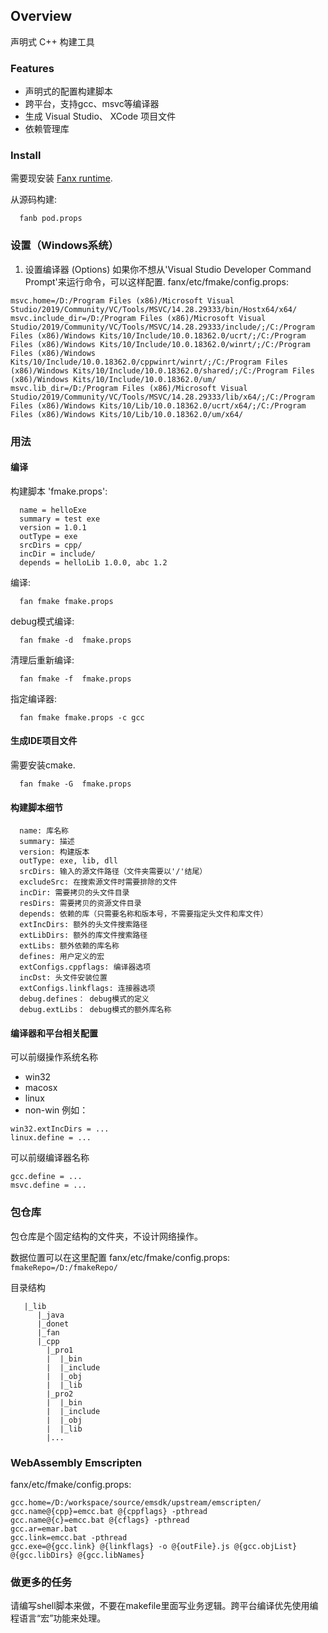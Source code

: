 
## Overview

声明式 C++ 构建工具

### Features

- 声明式的配置构建脚本
- 跨平台，支持gcc、msvc等编译器
- 生成 Visual Studio、 XCode 项目文件
- 依赖管理库


### Install

需要现安装 [Fanx runtime](https://github.com/fanx-dev/fanx/blob/master/doc/QuickStart.md).

从源码构建:
```
  fanb pod.props
```

### 设置（Windows系统）
1. 设置编译器 (Options)
如果你不想从'Visual Studio Developer Command Prompt'来运行命令，可以这样配置.
fanx/etc/fmake/config.props:
```
msvc.home=/D:/Program Files (x86)/Microsoft Visual Studio/2019/Community/VC/Tools/MSVC/14.28.29333/bin/Hostx64/x64/
msvc.include_dir=/D:/Program Files (x86)/Microsoft Visual Studio/2019/Community/VC/Tools/MSVC/14.28.29333/include/;/C:/Program Files (x86)/Windows Kits/10/Include/10.0.18362.0/ucrt/;/C:/Program Files (x86)/Windows Kits/10/Include/10.0.18362.0/winrt/;/C:/Program Files (x86)/Windows Kits/10/Include/10.0.18362.0/cppwinrt/winrt/;/C:/Program Files (x86)/Windows Kits/10/Include/10.0.18362.0/shared/;/C:/Program Files (x86)/Windows Kits/10/Include/10.0.18362.0/um/
msvc.lib_dir=/D:/Program Files (x86)/Microsoft Visual Studio/2019/Community/VC/Tools/MSVC/14.28.29333/lib/x64/;/C:/Program Files (x86)/Windows Kits/10/Lib/10.0.18362.0/ucrt/x64/;/C:/Program Files (x86)/Windows Kits/10/Lib/10.0.18362.0/um/x64/

```

### 用法

#### 编译

构建脚本 'fmake.props':
```
  name = helloExe
  summary = test exe
  version = 1.0.1
  outType = exe
  srcDirs = cpp/
  incDir = include/
  depends = helloLib 1.0.0, abc 1.2
```
编译:
```
  fan fmake fmake.props
```
debug模式编译:
```
  fan fmake -d  fmake.props
```
清理后重新编译:
```
  fan fmake -f  fmake.props
```
指定编译器:
```
  fan fmake fmake.props -c gcc
```

#### 生成IDE项目文件
需要安装cmake.
```
  fan fmake -G  fmake.props
```

#### 构建脚本细节

```
  name: 库名称
  summary: 描述
  version: 构建版本
  outType: exe, lib, dll
  srcDirs: 输入的源文件路径（文件夹需要以'/'结尾）
  excludeSrc: 在搜索源文件时需要排除的文件
  incDir: 需要拷贝的头文件目录
  resDirs: 需要拷贝的资源文件目录
  depends: 依赖的库（只需要名称和版本号，不需要指定头文件和库文件）
  extIncDirs: 额外的头文件搜索路径
  extLibDirs: 额外的库文件搜索路径
  extLibs: 额外依赖的库名称
  defines: 用户定义的宏
  extConfigs.cppflags: 编译器选项
  incDst: 头文件安装位置
  extConfigs.linkflags: 连接器选项
  debug.defines： debug模式的定义
  debug.extLibs： debug模式的额外库名称
```

#### 编译器和平台相关配置
可以前缀操作系统名称
- win32
- macosx
- linux
- non-win
例如：
```
win32.extIncDirs = ...
linux.define = ...
```

可以前缀编译器名称
```
gcc.define = ...
msvc.define = ...
```


### 包仓库

包仓库是个固定结构的文件夹，不设计网络操作。

数据位置可以在这里配置 fanx/etc/fmake/config.props:
``
fmakeRepo=/D:/fmakeRepo/
``

目录结构
```
   |_lib
      |_java
      |_donet
      |_fan
      |_cpp
        |_pro1
        |  |_bin
        |  |_include
        |  |_obj
        |  |_lib
        |_pro2
        |  |_bin
        |  |_include
        |  |_obj
        |  |_lib
        |...

```

### WebAssembly Emscripten

fanx/etc/fmake/config.props:
```
gcc.home=/D:/workspace/source/emsdk/upstream/emscripten/
gcc.name@{cpp}=emcc.bat @{cppflags} -pthread
gcc.name@{c}=emcc.bat @{cflags} -pthread
gcc.ar=emar.bat
gcc.link=emcc.bat -pthread
gcc.exe=@{gcc.link} @{linkflags} -o @{outFile}.js @{gcc.objList} @{gcc.libDirs} @{gcc.libNames}
```

### 做更多的任务

请编写shell脚本来做，不要在makefile里面写业务逻辑。跨平台编译优先使用编程语言“宏”功能来处理。
